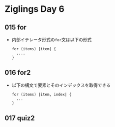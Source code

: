 # Ziglings Day 6

## 015 for

* 内部イテレータ形式の`for`文は以下の形式

  ```zig
  for (items) |item| {
    ....
  }
  ```

## 016 for2

* 以下の構文で要素とそのインデックスを取得できる

  ```zig
  for (items) |item, index| {
    ...
  }
  ```

## 017 quiz2
